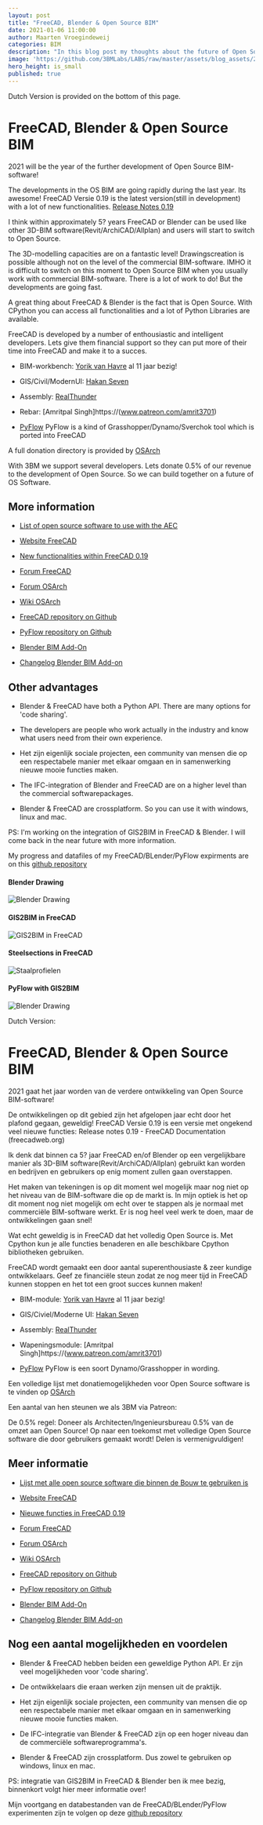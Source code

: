 ```yaml
---
layout: post
title: "FreeCAD, Blender & Open Source BIM"
date: 2021-01-06 11:00:00
author: Maarten Vroegindeweij
categories: BIM
description: "In this blog post my thoughts about the future of Open Source BIM"
image: 'https://github.com/3BMLabs/LABS/raw/master/assets/blog_assets/2021-01-06/FreeCADSolibri.png'
hero_height: is_small
published: true
---
```


Dutch Version is provided on the bottom of this page.

# FreeCAD, Blender & Open Source BIM

2021 will be the year of the further development of Open Source BIM-software!

The developments in the OS BIM are going rapidly during the last year. Its awesome! FreeCAD Versie 0.19 is the latest version(still in development) with a lot of new functionalities. [Release Notes 0.19](https://wiki.freecadweb.org/Release_notes_0.19)

I think within approximately 5? years FreeCAD or Blender can be used like other 3D-BIM software(Revit/ArchiCAD/Allplan) and users will start to switch to Open Source.

The 3D-modelling capacities are on a fantastic level! Drawingscreation is possible although not on the level of the commercial BIM-software. IMHO it is difficult to switch on this moment to Open Source BIM when you usually work with commercial BIM-software. There is a lot of work to do! But the developments are going fast.

A great thing about FreeCAD & Blender is the fact that is Open Source. With CPython you can access all functionalities and a lot of Python Libraries are available.

FreeCAD is developed by a number of enthousiastic and intelligent developers. Lets give them financial support so they can put more of their time into FreeCAD and make it to a succes.

* BIM-workbench: [Yorik van Havre](https://www.patreon.com/yorikvanhavre) al 11 jaar bezig!

* GIS/Civil/ModernUI: [Hakan Seven](https://www.patreon.com/HakanSeven12)

* Assembly: [RealThunder](https://www.patreon.com/thundereal)

* Rebar: [Amritpal Singh]https://(www.patreon.com/amrit3701)

* [PyFlow](https://www.patreon.com/pyflow)  PyFlow is a kind of Grasshopper/Dynamo/Sverchok tool which is ported into FreeCAD

A full donation directory is provided by [OSArch](https://wiki.osarch.org/index.php?title=Donation_Directory)

With 3BM we support several developers. Lets donate 0.5% of our revenue to the development of Open Source. So we can build together on a future of  OS Software.   


## More information 

* [List of open source software to use with the AEC](https://wiki.osarch.org/index.php?title=AEC_Free_Software_directory)

* [Website FreeCAD](https://www.freecadweb.org/)

* [New functionalities within FreeCAD 0.19](https://wiki.freecadweb.org/Release_notes_0.19)

* [Forum FreeCAD](https://forum.freecadweb.org/)

* [Forum OSArch](https://community.osarch.org/)

* [Wiki OSArch](https://wiki.osarch.org/)

* [FreeCAD repository on Github](https://github.com/FreeCAD)

* [PyFlow repository on Github](https://github.com/microelly2/NodeEditor)

* [Blender BIM Add-On](https://blenderbim.org/features.html)

* [Changelog Blender BIM Add-on](https://wiki.osarch.org/index.php?title=BlenderBIM_Add-on_Changelog)

## Other advantages
* Blender & FreeCAD have both a Python API. There are many options for 'code sharing'.

* The developers are people who work actually in the industry and know what users need from their own experience.

* Het zijn eigenlijk sociale projecten, een community van mensen die op een respectabele manier met elkaar omgaan en in samenwerking nieuwe mooie functies maken.

* The IFC-integration of  Blender and FreeCAD are on a higher level than the commercial softwarepackages.

* Blender & FreeCAD are crossplatform. So you can use it with windows, linux and mac.

PS: I'm working on the integration of GIS2BIM in FreeCAD & Blender. I will come back in the near future with more information.

My progress and datafiles of my FreeCAD/BLender/PyFlow expirments are on this [github repository](https://github.com/DutchSailor/FOSS-BIM-Experiments)

#### Blender Drawing
![Blender Drawing](https://raw.githubusercontent.com/3BMLabs/LABS/master/assets/blog_assets/2021-01-06/BlenderDrawing.png)

#### GIS2BIM in FreeCAD
![GIS2BIM in FreeCAD](https://raw.githubusercontent.com/3BMLabs/LABS/master/assets/blog_assets/2021-01-06/GIS2BIMDordrecht.png)

#### Steelsections in FreeCAD
![Staalprofielen](https://raw.githubusercontent.com/3BMLabs/LABS/master/assets/blog_assets/2021-01-06/SectionsFreeCAD.png)

#### PyFlow with GIS2BIM
![Blender Drawing](https://raw.githubusercontent.com/3BMLabs/LABS/master/assets/blog_assets/2021-01-06/PyFlowGIS2BIM.png)


Dutch Version:

# FreeCAD, Blender & Open Source BIM

2021 gaat het jaar worden van de verdere ontwikkeling van Open Source BIM-software!

De ontwikkelingen op dit gebied zijn het afgelopen jaar echt door het plafond gegaan, geweldig! FreeCAD Versie 0.19 is een versie met ongekend veel nieuwe functies:
Release notes 0.19 - FreeCAD Documentation (freecadweb.org)

Ik denk dat binnen ca 5? jaar FreeCAD en/of Blender op een vergelijkbare manier als 3D-BIM software(Revit/ArchiCAD/Allplan) gebruikt kan worden en bedrijven en gebruikers op enig moment zullen gaan overstappen. 

Het maken van tekeningen is op dit moment wel mogelijk maar nog niet op het niveau van de BIM-software die op de markt is. In mijn optiek is het op dit moment nog niet mogelijk om echt over te stappen als je normaal met commerciële BIM-software werkt. Er is nog heel veel werk te doen, maar de ontwikkelingen gaan snel!

Wat echt geweldig is in FreeCAD dat het volledig Open Source is. Met Cpython kun je alle functies benaderen en alle beschikbare Cpython bibliotheken gebruiken.

FreeCAD wordt gemaakt een door aantal superenthousiaste & zeer kundige ontwikkelaars. Geef ze financiële steun zodat ze nog meer tijd in FreeCAD kunnen stoppen en het tot een groot succes kunnen maken!

* BIM-module: [Yorik van Havre](https://www.patreon.com/yorikvanhavre) al 11 jaar bezig!

* GIS/Civiel/Moderne UI: [Hakan Seven](https://www.patreon.com/HakanSeven12)

* Assembly: [RealThunder](https://www.patreon.com/thundereal)

* Wapeningsmodule: [Amritpal Singh]https://(www.patreon.com/amrit3701)

* [PyFlow](https://www.patreon.com/pyflow)  PyFlow is een soort Dynamo/Grasshopper in wording. 

Een volledige lijst met donatiemogelijkheden voor Open Source software is te vinden op [OSArch](https://wiki.osarch.org/index.php?title=Donation_Directory)

Een aantal van hen steunen we als 3BM via Patreon:

De 0.5% regel: Doneer als Architecten/Ingenieursbureau 0.5% van de omzet aan Open Source! Op naar een toekomst met volledige Open Source software die door gebruikers gemaakt wordt! Delen is vermenigvuldigen!

## Meer informatie 

* [Lijst met alle open source software die binnen de Bouw te gebruiken is](https://wiki.osarch.org/index.php?title=AEC_Free_Software_directory)

* [Website FreeCAD](https://www.freecadweb.org/)

* [Nieuwe functies in FreeCAD 0.19](https://wiki.freecadweb.org/Release_notes_0.19)

* [Forum FreeCAD](https://forum.freecadweb.org/)

* [Forum OSArch](https://community.osarch.org/)

* [Wiki OSArch](https://wiki.osarch.org/)

* [FreeCAD repository on Github](https://github.com/FreeCAD)

* [PyFlow repository on Github](https://github.com/microelly2/NodeEditor)

* [Blender BIM Add-On](https://blenderbim.org/features.html)

* [Changelog Blender BIM Add-on](https://wiki.osarch.org/index.php?title=BlenderBIM_Add-on_Changelog)

## Nog een aantal mogelijkheden en voordelen 
* Blender & FreeCAD hebben beiden een geweldige Python API. Er zijn veel mogelijkheden voor 'code sharing'.

* De ontwikkelaars die eraan werken zijn mensen uit de praktijk.

* Het zijn eigenlijk sociale projecten, een community van mensen die op een respectabele manier met elkaar omgaan en in samenwerking nieuwe mooie functies maken.

* De IFC-integratie van Blender & FreeCAD zijn op een hoger niveau dan de commerciële softwareprogramma's.

* Blender & FreeCAD zijn crossplatform. Dus zowel te gebruiken op windows, linux en mac.

PS: integratie van GIS2BIM in FreeCAD & Blender ben ik mee bezig, binnenkort volgt hier meer informatie over!

Mijn voortgang en databestanden van de FreeCAD/BLender/PyFlow experimenten zijn te volgen op deze [github repository](https://github.com/DutchSailor/FOSS-BIM-Experiments)
